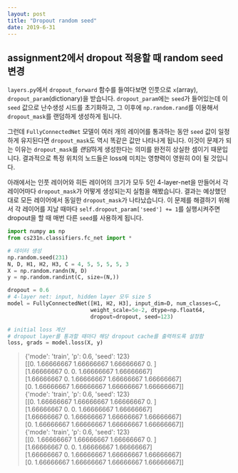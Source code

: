 ```yaml
---
layout: post
title: "Dropout random seed"
date: 2019-6-31
---
```

## assignment2에서 dropout 적용할 때 random seed 변경

`layers.py`에서 `dropout_forward` 함수를 들여다보면 인풋으로 `x`(array), `dropout_param`(dictionary)을 받습니다. `dropout_param`에는 `seed`가 들어있는데 이 `seed` 값으로 난수생성 시드를 초기화하고, 그 이후에 `np.random.rand`를 이용해서 `dropout_mask`를 랜덤하게 생성하게 됩니다.

그런데 `FullyConnectedNet` 모델이 여러 개의 레이어를 통과하는 동안 `seed` 값이 일정하게 유지된다면 `dropout_mask`도 역시 똑같은 값만 나타나게 됩니다. 이것이 문제가 되는 이유는 `dropout_mask`를 *랜덤*하게 생성한다는 의미를 완전히 상실한 셈이기 때문입니다. 결과적으로 특정 위치의 노드들은 loss에 미치는 영향력이 영원히 0이 될 것입니다.

아래에서는 인풋 레이어와 히든 레이어의 크기가 모두 5인 4-layer-net을 만들어서 각 레이어마다 `dropout_mask`가 어떻게 생성되는지 실험을 해봤습니다. 결과는 예상했던 대로 모든 레이어에서 동일한 `dropout_mask`가 나타났습니다. 이 문제를 해결하기 위해서 각 레이어를 지날 때마다 `self.dropout_param['seed'] += 1`를 실행시켜주면 dropout을 할 때 매번 다른 `seed`를 사용하게 됩니다.

```python
import numpy as np
from cs231n.classifiers.fc_net import *
```

```python
# 데이터 생성
np.random.seed(231)
N, D, H1, H2, H3, C = 4, 5, 5, 5, 5, 3
X = np.random.randn(N, D)
y = np.random.randint(C, size=(N,))

dropout = 0.6
# 4-layer net: input, hidden layer 모두 size 5
model = FullyConnectedNet([H1, H2, H3], input_dim=D, num_classes=C,
                          weight_scale=5e-2, dtype=np.float64,
                          dropout=dropout, seed=123)

# initial loss 계산
# dropout layer를 통과할 때마다 해당 dropout cache를 출력하도록 설정함
loss, grads = model.loss(X, y)
```

> {'mode': 'train', 'p': 0.6, 'seed': 123}  
> [[0.         1.66666667 1.66666667 1.66666667 0.        ]  
>  [1.66666667 0.         0.         1.66666667 1.66666667]  
>  [1.66666667 0.         1.66666667 1.66666667 1.66666667]  
>  [0.         1.66666667 1.66666667 1.66666667 1.66666667]]  
> {'mode': 'train', 'p': 0.6, 'seed': 123}  
> [[0.         1.66666667 1.66666667 1.66666667 0.        ]  
>  [1.66666667 0.         0.         1.66666667 1.66666667]  
>  [1.66666667 0.         1.66666667 1.66666667 1.66666667]  
>  [0.         1.66666667 1.66666667 1.66666667 1.66666667]]  
> {'mode': 'train', 'p': 0.6, 'seed': 123}  
> [[0.         1.66666667 1.66666667 1.66666667 0.        ]  
>  [1.66666667 0.         0.         1.66666667 1.66666667]  
>  [1.66666667 0.         1.66666667 1.66666667 1.66666667]  
>  [0.         1.66666667 1.66666667 1.66666667 1.66666667]]


